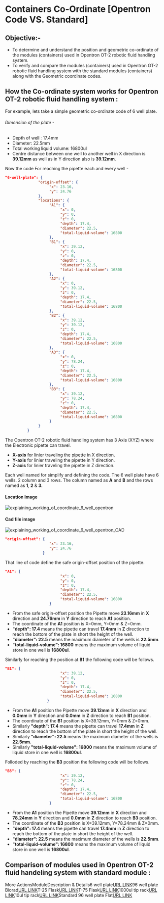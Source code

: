 

# Containers Co-Ordinate [Opentron Code VS. Standard]

## Objective:-

- To determine and understand the position and geometric co-ordinate of the modules (containers) used in Opentron OT-2 robotic fluid handling system.
- To verify and compare the modules (containers) used in Opentron OT-2 robotic fluid handling system with the standard modules (containers) along with the Geometric coordinate codes. 



## How the Co-ordinate system works for Opentron OT-2 robotic fluid handling system :

For example, lets take a simple geometric co-ordinate code of 6 well plate.

###### Dimension of the plate -

- Depth of well : 17.4mm
- Diameter: 22.5mm
- Total working liquid volume: 16800ul
- Centre distance between one well to another well in X direction is **39.12mm** as well as in Y direction also is **39.12mm**.

Now the code For reaching the pipette each and every well -  

```json
"6-well-plate": {
               "origin-offset": {                          
                    "x": 23.16,
                    "y": 24.76
               },
               "locations": {
                    "A1": {
                         "x": 0,
                         "y": 0,
                         "z": 0,
                         "depth": 17.4,
                         "diameter": 22.5,
                         "total-liquid-volume": 16800
                    },
                    "B1": {
                         "x": 39.12,
                         "y": 0,
                         "z": 0,
                         "depth": 17.4,
                         "diameter": 22.5,
                         "total-liquid-volume": 16800
                    },
                    "A2": {
                         "x": 0,
                         "y": 39.12,
                         "z": 0,
                         "depth": 17.4,
                         "diameter": 22.5,
                         "total-liquid-volume": 16800
                    },
                    "B2": {
                         "x": 39.12,
                         "y": 39.12,
                         "z": 0,
                         "depth": 17.4,
                         "diameter": 22.5,
                         "total-liquid-volume": 16800
                    },
                    "A3": {
                         "x": 0,
                         "y": 78.24,
                         "z": 0,
                         "depth": 17.4,
                         "diameter": 22.5,
                         "total-liquid-volume": 16800
                    },
                    "B3": {
                         "x": 39.12,
                         "y": 78.24,
                         "z": 0,
                         "depth": 17.4,
                         "diameter": 22.5,
                         "total-liquid-volume": 16800
                    }
               }
          }
```

The Opentron OT-2 robotic fluid handling system has 3 Axis (XYZ) where the Electronic pipette can travel.

- **X-axis** for linier traveling the pipette in X direction.
- **Y-axis** for linier traveling the pipette in Y direction.
- **Z-axis** for linier traveling the pipette in Z direction.

Each well named for simplify and defining the code. The 6 well plate have 6 wells. 2 column and 3 rows. The column named as **A** and **B** and the rows named as **1**, **2** & **3**.

#### Location Image
![explaining_working_of_coordinate_6_well_opentron](https://user-images.githubusercontent.com/51780510/169030417-593de07e-a352-4ebc-a4e2-fb7187a533f6.JPG)
#### Cad file image
![explaining_working_of_coordinate_6_well_opentron_CAD](https://user-images.githubusercontent.com/51780510/169030469-83acd471-e986-4984-b802-ef0fcf5ccc75.JPG)



```json origin offset for 6 well plate
"origin-offset": {                         
                    "x": 23.16,
                    "y": 24.76
                 }
```

That line of code define the safe origin-offset position of the pipette.


```json move location to A1 well
"A1": {
                         "x": 0,
                         "y": 0,
                         "z": 0,
                         "depth": 17.4,
                         "diameter": 22.5,
                         "total-liquid-volume": 16800
                    }
```

- From the safe origin-offset position the Pipette move **23.16mm** in **X** direction and **24.76mm** in **Y** direction to reach **A1** position.
- The coordinate of the **A1** position is X=0mm, Y=0mm & Z=0mm.
- **"depth": 17.4** means the pipette can travel **17.4mm** in **Z** direction to reach the bottom of the plate in short the height of the well.
- **"diameter": 22.5** means the maximum diameter of the wells is **22.5mm**.
- **"total-liquid-volume": 16800** means the maximum volume of liquid store in one well is **16800ul**.


Similarly for reaching the position at **B1** the following code will be follows.

```json move location to B1 well
"B1": {
                         "x": 39.12,
                         "y": 0,
                         "z": 0,
                         "depth": 17.4,
                         "diameter": 22.5,
                         "total-liquid-volume": 16800
                   }
```

- From the **A1** position the Pipette move **39.12mm** in **X** direction and **0.0mm** in **Y** direction and **0.0mm** in **Z** direction to reach **B1** position.
- The coordinate of the **B1** position is X=39.12mm, Y=0mm & Z=0mm.
- Similarly **"depth": 17.4** means the pipette can travel **17.4mm** in **Z** direction to reach the bottom of the plate in short the height of the well.
- Similarly **"diameter": 22.5** means the maximum diameter of the wells is **22.5mm**.
- Similarly **"total-liquid-volume": 16800** means the maximum volume of liquid store in one well is **16800ul**.

Folloded by reaching the **B3** position the following code will be follows.

```json move location to B3 well
"B3": {
                         "x": 39.12,
                         "y": 78.24,
                         "z": 0,
                         "depth": 17.4,
                         "diameter": 22.5,
                         "total-liquid-volume": 16800
                    }
```
- From the **A1** position the Pipette move **39.12mm** in **X** direction and **78.24mm** in **Y** direction and **0.0mm** in **Z** direction to reach **B3** position.
- The coordinate of the **B3** position is X=39.12mm, Y=78.24mm & Z=0mm.
- **"depth": 17.4** means the pipette can travel **17.4mm** in **Z** direction to reach the bottom of the plate in short the height of the well.
- **"diameter": 22.5** means the maximum diameter of the wells is **22.5mm**.
- **"total-liquid-volume": 16800** means the maximum volume of liquid store in one well is **16800ul**.


## Comparison of modules used in Opentron OT-2 fluid handeling system with standard module :

More ActionsModuleDescription & Details6 well plate[URL LINK](https://github.com/TechnocultureResearch/Genotyper-Firmware/blob/dev/docs/Orchestrator/ContainerCoordinateSystem/Standard_module_compare_config_files/6_well_plate/README.md)96 well plate Biorad[URL LINK](https://github.com/TechnocultureResearch/Genotyper-Firmware/blob/dev/docs/Orchestrator/ContainerCoordinateSystem/Standard_module_compare_config_files/96_well_plate_biorad/README.md)T-25 Flask[URL LINK](https://github.com/TechnocultureResearch/Genotyper-Firmware/blob/dev/docs/Orchestrator/ContainerCoordinateSystem/Standard_module_compare_config_files/T25_flask/README.md)T-75 Flask[URL LINK](https://github.com/TechnocultureResearch/Genotyper-Firmware/blob/dev/docs/Orchestrator/ContainerCoordinateSystem/Standard_module_compare_config_files/T75_flask/README.md)1000ul tip rack[URL LINK](https://github.com/TechnocultureResearch/Genotyper-Firmware/blob/dev/docs/Orchestrator/ContainerCoordinateSystem/Standard_module_compare_config_files/Tip_rack_1000ul/README.md)10ul tip rack[URL LINK](https://github.com/TechnocultureResearch/Genotyper-Firmware/blob/dev/docs/Orchestrator/ContainerCoordinateSystem/Standard_module_compare_config_files/Tip_rack_10ul/README.md)Standard 96 well plate Flat[URL LINK](https://github.com/TechnocultureResearch/Genotyper-Firmware/blob/dev/docs/Orchestrator/ContainerCoordinateSystem/Standard_module_compare_config_files/standard_96_well_plate/README.md)









